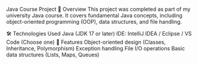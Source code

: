 Java Course Project
📌 Overview
This project was completed as part of my university Java course. It covers fundamental Java concepts, including object-oriented programming (OOP), data structures, and file handling.

🛠️ Technologies Used
Java (JDK 17 or later)
IDE: IntelliJ IDEA / Eclipse / VS Code (Choose one)
📂 Features
Object-oriented design (Classes, Inheritance, Polymorphism)
Exception handling
File I/O operations
Basic data structures (Lists, Maps, Queues)
